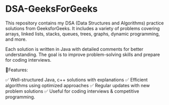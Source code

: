  # DSA-GeeksForGeeks
This repository contains my DSA (Data Structures and Algorithms) practice solutions from GeeksforGeeks. It includes a variety of problems covering arrays, linked lists, stacks, queues, trees, graphs, dynamic programming, and more.

Each solution is written in Java with detailed comments for better understanding. The goal is to improve problem-solving skills and prepare for coding interviews.


🔹Features:


✅ Well-structured Java, c++ solutions with explanations
✅ Efficient algorithms using optimized approaches
✅ Regular updates with new problem solutions
✅ Useful for coding interviews & competitive programming.
